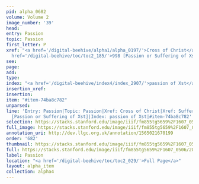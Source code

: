 ```yaml
---
pid: alpha_0682
volume: Volume 2
image_number: '39'
head: 
entry: Passion
topic: Passion
first_letter: P
xref: "<a href='/digital-beehive/alpha1/alpha_0197/'>Cross of Christ</a>|<a href='/digital-beehive/alpha4/alpha_0916/'>Suffering</a>|<a
  href='/digital-beehive/toc/toc2_185/'>998 [Passion or Suffering of Xst]</a>"
see: 
page: 
add: 
type: 
index: "<a href='/digital-beehive/index4/index_2907/'>passion of Xst</a>"
insertion_xref: 
insertion: 
item: "#item-74ba8c782"
unparsed: 
line: 'Entry: Passion|Topic: Passion|Xref: Cross of Christ|Xref: Suffering|Xref: 998
  [Passion or Suffering of Xst]|Index: passion of Xst|#item-74ba8c782'
selection: https://stacks.stanford.edu/image/iiif/fm855tg5659%2F1607_0506/284,960,3056,463/full/0/default.jpg
full_image: https://stacks.stanford.edu/image/iiif/fm855tg5659%2F1607_0506/full/full/0/default.jpg
annotation_uri: http://dev.llgc.org.uk/annotation/1565021670199
order: '682'
thumbnail: https://stacks.stanford.edu/image/iiif/fm855tg5659%2F1607_0506/284,960,600,180/250,/0/default.jpg
full: https://stacks.stanford.edu/image/iiif/fm855tg5659%2F1607_0506/284,960,3056,463/full/0/default.jpg
label: Passion
location: "<a href='/digital-beehive/toc/toc2_029/'>Full Page</a>"
layout: alpha_item
collection: alpha4
---
```

